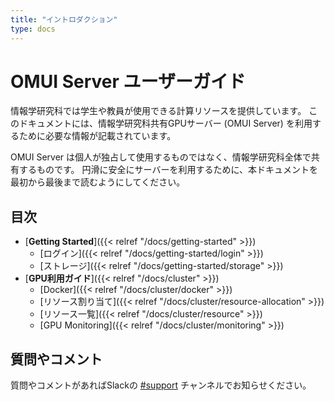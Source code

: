 ```yaml
---
title: "イントロダクション"
type: docs
---
```


# OMUI Server ユーザーガイド


情報学研究科では学生や教員が使用できる計算リソースを提供しています。
このドキュメントには、情報学研究科共有GPUサーバー (OMUI Server) を利用するために必要な情報が記載されています。

OMUI Server は個人が独占して使用するものではなく、情報学研究科全体で共有するものです。
円滑に安全にサーバーを利用するために、本ドキュメントを最初から最後まで読むようにしてください。

## 目次

- [**Getting Started**]({{< relref "/docs/getting-started" >}})
  - [ログイン]({{< relref "/docs/getting-started/login" >}})
  - [ストレージ]({{< relref "/docs/getting-started/storage" >}})
- [**GPU利用ガイド**]({{< relref "/docs/cluster" >}})
  - [Docker]({{< relref "/docs/cluster/docker" >}})
  - [リソース割り当て]({{< relref "/docs/cluster/resource-allocation" >}})
  - [リソース一覧]({{< relref "/docs/cluster/resource" >}})
  - [GPU Monitoring]({{< relref "/docs/cluster/monitoring" >}})

## 質問やコメント

質問やコメントがあればSlackの [#support](https://omuiserver.slack.com/archives/C07CXNBBB0C) チャンネルでお知らせください。